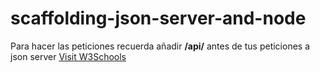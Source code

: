 # scaffolding-json-server-and-node
Para hacer las peticiones recuerda añadir **/api/** antes de tus peticiones a json server
<a href="https://www.w3schools.com" target="_blank">Visit W3Schools</a>
